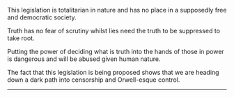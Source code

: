This legislation is totalitarian in nature and has no place in a supposedly free and democratic society.

Truth has no fear of scrutiny whilst lies need the truth to be suppressed to take root.

Putting the power of deciding what is truth into the hands of those in power is dangerous and will be
abused given human nature.

The fact that this legislation is being proposed shows that we are heading down a dark path into
censorship and Orwell-esque control.


-----

